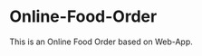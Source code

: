 # Online-Food-Order

This is an Online Food Order based on Web-App.





























































































































































































































































































